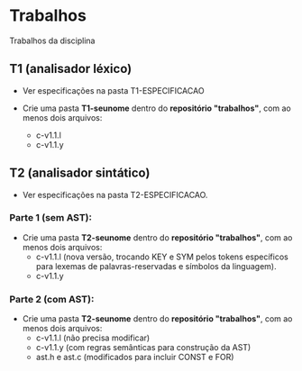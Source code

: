# Trabalhos

Trabalhos da disciplina

## T1 (analisador léxico)

+ Ver especificações na pasta T1-ESPECIFICACAO

+ Crie uma pasta __T1-seunome__ dentro do __repositório "trabalhos"__, com ao menos dois arquivos:
  + c-v1.1.l
  + c-v1.1.y

## T2 (analisador sintático)

+ Ver especificações na pasta T2-ESPECIFICACAO.

### Parte 1 (sem AST):

+ Crie uma pasta __T2-seunome__ dentro do __repositório "trabalhos"__, com ao menos dois arquivos:
  + c-v1.1.l (nova versão, trocando KEY e SYM pelos tokens específicos para lexemas de palavras-reservadas e símbolos da linguagem).
  + c-v1.1.y

### Parte 2 (com AST):

+ Crie uma pasta __T2-seunome__ dentro do __repositório "trabalhos"__, com ao menos dois arquivos:
  + c-v1.1.l (não precisa modificar)
  + c-v1.1.y (com regras semânticas para construção da AST)
  + ast.h e ast.c (modificados para incluir CONST e FOR)
